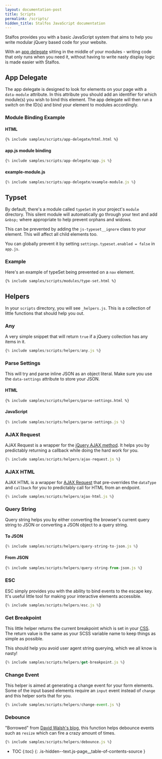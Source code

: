 ```yaml
---
layout: documentation-post
title: Scripts
permalink: /scripts/
hidden_title: Stalfos JavaScript documentation 
---
```


Stalfos provides you with a basic JavaScript system that aims to help you write modular jQuery based code for your website. 

With an [app delegate](#app-delegate) sitting in the middle of your modules - writing code that only runs when you need it, without having to write nasty display logic is made easier with Stalfos.

## App Delegate

The app delegate is designed to look for elements on your page with a `data-module` attribute. In this attribute you should add an identifier for which module(s) you wish to bind this element. The app delegate will then run a switch on the ID(s) and bind your element to modules accordingly.

### Module Binding Example

#### HTML
```html
{% include samples/scripts/app-delegate/html.html %}
```

#### app.js module binding
```javascript
{% include samples/scripts/app-delegate/app.js %}
```

#### example-module.js
```js
{% include samples/scripts/app-delegate/example-module.js %}
```

## Typset 

By default, there's a module called `typeSet` in your project's `module` directory. This silent module will automatically go through your text and add `&nbsp;` where appropriate to help prevent orphans and widows.

This can be prevented by adding the `js-typeset__ignore` class to your element. This will affect all child elements too.

You can globally prevent it by setting `settings.typeset.enabled = false` in `app.js`.

### Example 

Here's an example of typeSet being prevented on a `nav` element.

```html
{% include samples/scripts/modules/type-set.html %}
```

## Helpers

In your `scripts` directory, you will see `_helpers.js`. This is a collection of little functions that should help you out.

### Any

A very simple snippet that will return `true` if a jQuery collection has any items in it.

```javascript
{% include samples/scripts/helpers/any.js %}
```

### Parse Settings

This will try and parse inline JSON as an object literal. Make sure you use the `data-settings` attribute to store your JSON.

#### HTML
```html
{% include samples/scripts/helpers/parse-settings.html %}
```


#### JavaScript
```javascript
{% include samples/scripts/helpers/parse-settings.js %}
```

### AJAX Request

AJAX Request is a wrapper for the [jQuery AJAX method](http://api.jquery.com/jquery.ajax/). It helps you by predictably returning a callback while doing the hard work for you. 

```javascript
{% include samples/scripts/helpers/ajax-request.js %}
```

### AJAX HTML

AJAX HTML is a wrapper for [AJAX Request](#ajax-request) that pre-overrides the `dataType` and `callback` for you to predictably call for HTML from an endpoint.

```javascript
{% include samples/scripts/helpers/ajax-html.js %}
```

### Query String

Query string helps you by either converting the browser's current query string to JSON or converting a JSON object to a query string. 

#### To JSON

```javascript
{% include samples/scripts/helpers/query-string-to-json.js %}
```

#### From JSON

```javascript
{% include samples/scripts/helpers/query-string-from-json.js %}
```

### ESC

ESC simply provides you with the ability to bind events to the escape key. It's useful little tool for making your interactive elements accessible. 

```javascript
{% include samples/scripts/helpers/esc.js %}
```

### Get Breakpoint

This little helper returns the current breakpoint which is set in your [CSS](/css/). The return value is the same as your SCSS variable name to keep things as simple as possible. 

This should help you avoid user agent string querying, which we all know is nasty! 

```javascript
{% include samples/scripts/helpers/get-breakpoint.js %}
```

### Change Event

This helper is aimed at generating a change event for your form elements. Some of the input based elements require an `input` event instead of `change` and this helper sorts that for you.

```javascript
{% include samples/scripts/helpers/change-event.js %}
```

### Debounce

"Borrowed" from [David Walsh's blog](http://davidwalsh.name/javascript-debounce-function), this function helps debounce events such as `resize` which can fire a crazy amount of times.

```javascript
{% include samples/scripts/helpers/debounce.js %}
```


* TOC
{:toc}
{: .is-hidden--text.js-page__table-of-contents-source }